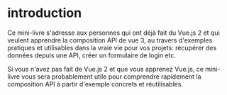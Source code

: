 # introduction

Ce mini-livre s'adresse aux personnes qui ont déjà fait du Vue.js 2 et qui veulent apprendre la composition API de vue 3, au travers d'exemples pratiques et utilisables dans la vraie vie pour vos projets: récupérer des données depuis une API, créer un formulaire de login etc.

Si vous n'avez pas fait de Vue.js 2 et que vous apprenez Vue.js, ce mini-livre vous sera probablement utile pour comprendre rapidement la composition API à partir d'exemple concrets et réutilisables.

